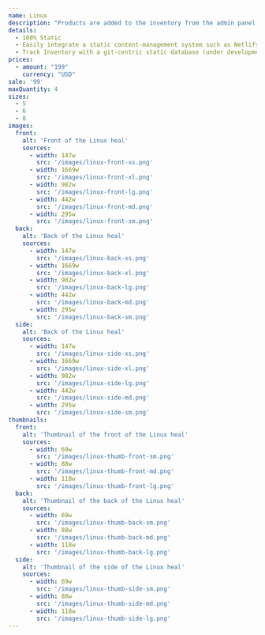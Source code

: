 ```yaml
---
name: Linux
description: "Products are added to the inventory from the admin panel. You can access this from the gocommerce.com/admin page. Check it out to learn more.\_"
details:
  - 100% Static
  - Easily integrate a static content-management system such as Netlify-CMS
  - Track Inventory with a git-centric static database (under development)
prices:
  - amount: "199"
    currency: "USD"
sale: '99'
maxQuantity: 4
sizes:
  - 5
  - 6
  - 8
images:
  front:
    alt: 'Front of the Linux heal'
    sources:
      - width: 147w
        src: '/images/linux-front-xs.png'
      - width: 1669w
        src: '/images/linux-front-xl.png'
      - width: 982w
        src: '/images/linux-front-lg.png'
      - width: 442w
        src: '/images/linux-front-md.png'
      - width: 295w
        src: '/images/linux-front-sm.png'
  back:
    alt: 'Back of the Linux heal'
    sources:
      - width: 147w
        src: '/images/linux-back-xs.png'
      - width: 1669w
        src: '/images/linux-back-xl.png'
      - width: 982w
        src: '/images/linux-back-lg.png'
      - width: 442w
        src: '/images/linux-back-md.png'
      - width: 295w
        src: '/images/linux-back-sm.png'
  side:
    alt: 'Back of the Linux heal'
    sources:
      - width: 147w
        src: '/images/linux-side-xs.png'
      - width: 1669w
        src: '/images/linux-side-xl.png'
      - width: 982w
        src: '/images/linux-side-lg.png'
      - width: 442w
        src: '/images/linux-side-md.png'
      - width: 295w
        src: '/images/linux-side-sm.png'
thumbnails:
  front:
    alt: 'Thumbnail of the front of the Linux heal'
    sources:
      - width: 69w
        src: '/images/linux-thumb-front-sm.png'
      - width: 88w
        src: '/images/linux-thumb-front-md.png'
      - width: 118w
        src: '/images/linux-thumb-front-lg.png'
  back:
    alt: 'Thumbnail of the back of the Linux heal'
    sources:
      - width: 69w
        src: '/images/linux-thumb-back-sm.png'
      - width: 88w
        src: '/images/linux-thumb-back-md.png'
      - width: 118w
        src: '/images/linux-thumb-back-lg.png'
  side:
    alt: 'Thumbnail of the side of the Linux heal'
    sources:
      - width: 69w
        src: '/images/linux-thumb-side-sm.png'
      - width: 88w
        src: '/images/linux-thumb-side-md.png'
      - width: 118w
        src: '/images/linux-thumb-side-lg.png'
---
```

